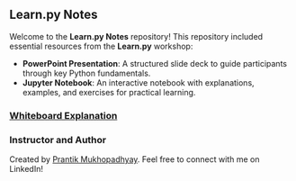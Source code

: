 ## Learn.py Notes

Welcome to the **Learn.py Notes** repository! This repository included essential resources from the **Learn.py** workshop:

- **PowerPoint Presentation**: A structured slide deck to guide participants through key Python fundamentals.
- **Jupyter Notebook**: An interactive notebook with explanations, examples, and exercises for practical learning.

### [Whiteboard Explanation](https://app.eraser.io/workspace/8UYYTPadPyYD2pOFn86r?origin=share)

### Instructor and Author

Created by [Prantik Mukhopadhyay](https://www.linkedin.com/in/prantikm07). Feel free to connect with me on LinkedIn!
